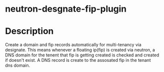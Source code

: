 neutron-desgnate-fip-plugin
===========================

# Description
Create a domain and fip records automatically for multi-tenancy via designate. This means whenever a floating ip(fip) is created via neutron, a DNS domain for the tenent that fip is getting created is checked and created if doesn't exist. A DNS record is create to the assosated fip in the tenant dns domain.

